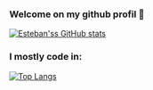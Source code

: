 ### Welcome on my github profil 👋

[![Esteban'ss GitHub stats](https://github-readme-stats.vercel.app/api?username=estebanbecker&theme=dark)](https://github.com/estebanbecker)

### I mostly code in:

[![Top Langs](https://github-readme-stats.vercel.app/api/top-langs/?username=estebanbecker&theme=dark&layout=compact&langs_count=8)](https://github.com/estebanbecker)
